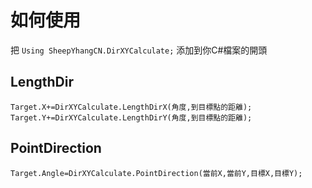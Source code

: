 # 如何使用
把 ```Using SheepYhangCN.DirXYCalculate;``` 添加到你C#檔案的開頭

## LengthDir
```Target.X+=DirXYCalculate.LengthDirX(角度,到目標點的距離);```<br>
```Target.Y+=DirXYCalculate.LengthDirY(角度,到目標點的距離);```

## PointDirection
```Target.Angle=DirXYCalculate.PointDirection(當前X,當前Y,目標X,目標Y);```